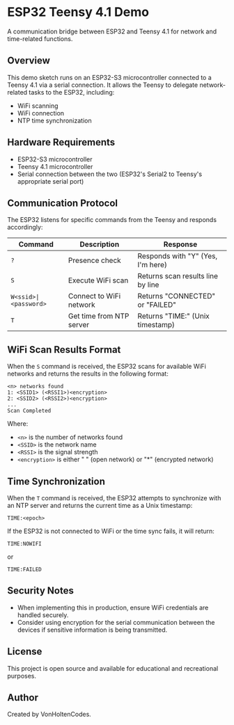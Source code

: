# ESP32 Teensy 4.1 Demo

A communication bridge between ESP32 and Teensy 4.1 for network and time-related functions.

## Overview

This demo sketch runs on an ESP32-S3 microcontroller connected to a Teensy 4.1 via a serial connection. It allows the Teensy to delegate network-related tasks to the ESP32, including:

- WiFi scanning
- WiFi connection
- NTP time synchronization

## Hardware Requirements

- ESP32-S3 microcontroller
- Teensy 4.1 microcontroller
- Serial connection between the two (ESP32's Serial2 to Teensy's appropriate serial port)

## Communication Protocol

The ESP32 listens for specific commands from the Teensy and responds accordingly:

| Command | Description | Response |
|---------|-------------|----------|
| `?` | Presence check | Responds with "Y" (Yes, I'm here) |
| `S` | Execute WiFi scan | Returns scan results line by line |
| `W<ssid>\|<password>` | Connect to WiFi network | Returns "CONNECTED" or "FAILED" |
| `T` | Get time from NTP server | Returns "TIME:<epoch>" (Unix timestamp) |

## WiFi Scan Results Format

When the `S` command is received, the ESP32 scans for available WiFi networks and returns the results in the following format:

```
<n> networks found
1: <SSID1> (<RSSI1>)<encryption>
2: <SSID2> (<RSSI2>)<encryption>
...
Scan Completed
```

Where:
- `<n>` is the number of networks found
- `<SSID>` is the network name
- `<RSSI>` is the signal strength
- `<encryption>` is either " " (open network) or "*" (encrypted network)

## Time Synchronization

When the `T` command is received, the ESP32 attempts to synchronize with an NTP server and returns the current time as a Unix timestamp:

```
TIME:<epoch>
```

If the ESP32 is not connected to WiFi or the time sync fails, it will return:
```
TIME:NOWIFI
```
or
```
TIME:FAILED
```

## Security Notes

- When implementing this in production, ensure WiFi credentials are handled securely.
- Consider using encryption for the serial communication between the devices if sensitive information is being transmitted.

## License

This project is open source and available for educational and recreational purposes.

## Author

Created by VonHoltenCodes.